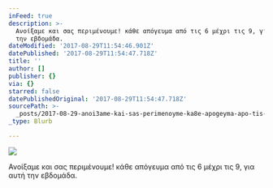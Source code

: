 ```yaml
---
inFeed: true
description: >-
  Ανοίξαμε και σας περιμένουμε! κάθε απόγευμα από τις 6 μέχρι τις 9, για αυτή
  την εβδομάδα. 
dateModified: '2017-08-29T11:54:46.901Z'
datePublished: '2017-08-29T11:54:47.718Z'
title: ''
author: []
publisher: {}
via: {}
starred: false
datePublishedOriginal: '2017-08-29T11:54:47.718Z'
sourcePath: >-
  _posts/2017-08-29-anoi3ame-kai-sas-perimenoyme-ka8e-apogeyma-apo-tis-6-mexri.md
_type: Blurb

---
```

![](https://the-grid-user-content.s3-us-west-2.amazonaws.com/7cc91874-e330-4569-8c98-230c11660300.jpg)

Ανοίξαμε και σας περιμένουμε! κάθε απόγευμα από τις 6 μέχρι τις 9, για αυτή την εβδομάδα.